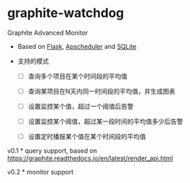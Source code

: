 # graphite-watchdog
Graphite Advanced Monitor
* Based on [Flask](https://github.com/pallets/flask), [Apscheduler](https://github.com/agronholm/apscheduler) and [SQLite](https://www.sqlite.org/index.html)

* 支持的模式
    * [ ] 查询多个项目在某个时间段的平均值
    * [ ] 查询某项目在N天内同一时间段的平均值，并生成图表
    * [ ] 设置监控某个值，超过一个阈值后告警
    * [ ] 设置监控某个阈值，超过某一段时间的平均值多少后告警
    * [ ] 设置定时播报某个值在某个时间段的平均值



v0.1
    * query support, based on https://graphite.readthedocs.io/en/latest/render_api.html

v0.2
    * monitor support
